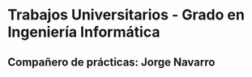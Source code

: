 # Trabajos Universitarios - Grado en Ingeniería Informática
## Compañero de prácticas: Jorge Navarro
